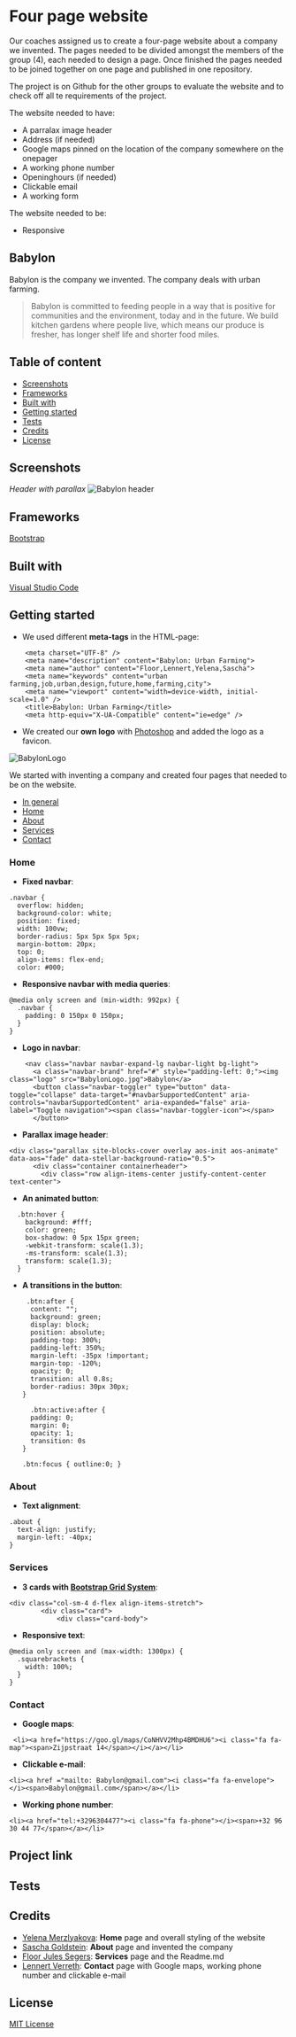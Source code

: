 # Four page website
Our coaches assigned us to create a four-page website about a company we invented. The pages needed to be divided amongst the members of the group (4), each needed to design a page. Once finished the pages needed to be joined together on one page and published in one repository.

The project is on Github for the other groups to evaluate the website and to check off all te requirements of the project.

The website needed to have:
- A parralax image header
- Address (if needed)
- Google maps pinned on the location of the company somewhere on the onepager
- A working phone number
- Openinghours (if needed)
- Clickable email
- A working form

The website needed to be: 
- Responsive

## Babylon
Babylon is the company we invented. The company deals with urban farming.

> Babylon is committed to feeding people in a way that is positive for communities and the environment, today and in the future. We build kitchen gardens where people live, which means our produce is fresher, has longer shelf life and shorter food miles.



## Table of content
* [Screenshots](#screenshots)
* [Frameworks](#frameworks)
* [Built with](#built-with)
* [Getting started](#getting-started)
* [Tests](#tests)
* [Credits](#contribution)
* [License](#license)


## Screenshots

*Header with parallax*
![Babylon header](https://user-images.githubusercontent.com/49682756/57764882-a0a12280-7704-11e9-9154-d7a8d72cf26b.png)



## Frameworks
[Bootstrap](https://getbootstrap.com)

## Built with
[Visual Studio Code](https://code.visualstudio.com/)

## Getting started

- We used different **meta-tags** in the HTML-page:
```
    <meta charset="UTF-8" />
    <meta name="description" content="Babylon: Urban Farming">
    <meta name="author" content="Floor,Lennert,Yelena,Sascha">
    <meta name="keywords" content="urban farming,job,urban,design,future,home,farming,city">
    <meta name="viewport" content="width=device-width, initial-scale=1.0" />
    <title>Babylon: Urban Farming</title>
    <meta http-equiv="X-UA-Compatible" content="ie=edge" />
```

- We created our **own logo** with [Photoshop](https://www.photoshop.com/) and added the logo as a favicon.

![BabylonLogo](https://user-images.githubusercontent.com/49682756/57852815-7b83e100-77e4-11e9-9ccf-eea69d3c3745.jpg)

We started with inventing a company and created four pages that needed to be on the website. 
* [In general](##in-general)
* [Home](##home)
* [About](##about)
* [Services](##services)
* [Contact](##contact)



### Home 


- **Fixed navbar**:

```
.navbar {
  overflow: hidden;
  background-color: white;
  position: fixed;
  width: 100vw;
  border-radius: 5px 5px 5px 5px;
  margin-bottom: 20px;
  top: 0;
  align-items: flex-end;
  color: #000;
  ```

- **Responsive navbar with media queries**:
```
@media only screen and (min-width: 992px) {
  .navbar {
    padding: 0 150px 0 150px;
  }
}
```
- **Logo in navbar**:
```
    <nav class="navbar navbar-expand-lg navbar-light bg-light">
      <a class="navbar-brand" href="#" style="padding-left: 0;"><img class="logo" src="BabylonLogo.jpg">Babylon</a>
      <button class="navbar-toggler" type="button" data-toggle="collapse" data-target="#navbarSupportedContent" aria-controls="navbarSupportedContent" aria-expanded="false" aria-label="Toggle navigation"><span class="navbar-toggler-icon"></span>
      </button>
```

- **Parallax image header**:

```
<div class="parallax site-blocks-cover overlay aos-init aos-animate" data-aos="fade" data-stellar-background-ratio="0.5">
      <div class="container containerheader">
        <div class="row align-items-center justify-content-center text-center">
```

- **An animated button**:
```
  .btn:hover {
    background: #fff;
    color: green;
    box-shadow: 0 5px 15px green;
    -webkit-transform: scale(1.3);
    -ms-transform: scale(1.3);
    transform: scale(1.3);
  }
  ```

- **A transitions in the button**:
 

  ```
   .btn:after {
    content: "";
    background: green;
    display: block;
    position: absolute;
    padding-top: 300%;
    padding-left: 350%;
    margin-left: -35px !important;
    margin-top: -120%;
    opacity: 0;
    transition: all 0.8s;
    border-radius: 30px 30px;
  }

    .btn:active:after {
    padding: 0;
    margin: 0;
    opacity: 1;
    transition: 0s
  }
  
  .btn:focus { outline:0; }
  ```


### About

- **Text alignment**:
```
.about {
  text-align: justify;
  margin-left: -40px;
}
```

### Services

- **3 cards with [Bootstrap Grid System](https://getbootstrap.com/docs/4.0/layout/grid/)**:

```
<div class="col-sm-4 d-flex align-items-stretch">
        <div class="card">
            <div class="card-body">

```

- **Responsive text**:
```
@media only screen and (max-width: 1300px) {
  .squarebrackets {
    width: 100%;
  }
}
```

### Contact

- **Google maps**:
```
 <li><a href="https://goo.gl/maps/CoNHVV2Mhp4BMDHU6"><i class="fa fa-map"><span>Zijpstraat 14</span></i></a></li>

```

- **Clickable e-mail**:
```
<li><a href ="mailto: Babylon@gmail.com"><i class="fa fa-envelope"></i><span>Babylon@gmail.com</span></a></li>

```

- **Working phone number**:
```
<li><a href="tel:+3296304477"><i class="fa fa-phone"></i><span>+32 96 30 44 77</span></a></li>

```



## Project link


## Tests



## Credits
* [Yelena Merzlyakova](https://github.com/YelenaMerzlyakova): **Home** page and overall styling of the website
* [Sascha Goldstein](https://github.com/SaschaGoldstein):  **About** page and invented the company
* [Floor Jules Segers](https://github.com/FloorJulesSegers): **Services** page and the Readme.md
* [Lennert Verreth](https://github.com/LennertVerreth): **Contact** page with Google maps, working phone number and clickable e-mail



## License
[MIT License](https://github.com/YelenaMerzlyakova/Babylon/blob/master/License.txt)
